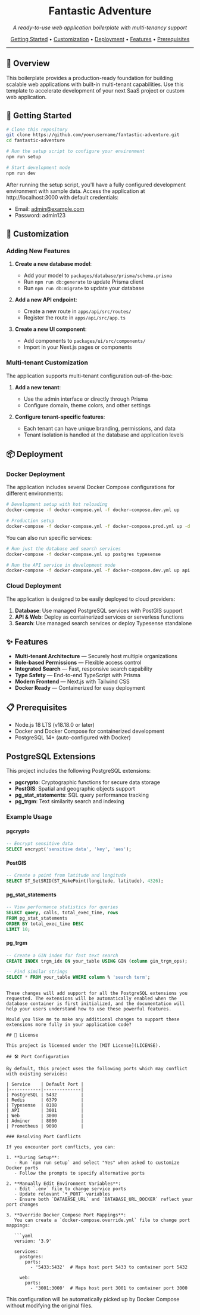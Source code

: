 <div align="center">
  <h1>Fantastic Adventure</h1>
  <p><em>A ready-to-use web application boilerplate with multi-tenancy support</em></p>
  
  <p>
    <a href="#getting-started">Getting Started</a> •
    <a href="#customization">Customization</a> •
    <a href="#deployment">Deployment</a> •
    <a href="#features">Features</a> •
    <a href="#prerequisites">Prerequisites</a>
  </p>
</div>

---

## 🚀 Overview

This boilerplate provides a production-ready foundation for building scalable web applications with built-in multi-tenant capabilities. Use this template to accelerate development of your next SaaS project or custom web application.

## 🏁 Getting Started

```bash
# Clone this repository
git clone https://github.com/yourusername/fantastic-adventure.git
cd fantastic-adventure

# Run the setup script to configure your environment
npm run setup

# Start development mode
npm run dev
```

After running the setup script, you'll have a fully configured development environment with sample data. Access the application at http://localhost:3000 with default credentials:
- Email: admin@example.com
- Password: admin123

## 🔧 Customization

### Adding New Features

1. **Create a new database model**:
   - Add your model to `packages/database/prisma/schema.prisma`
   - Run `npm run db:generate` to update Prisma client
   - Run `npm run db:migrate` to update your database

2. **Add a new API endpoint**:
   - Create a new route in `apps/api/src/routes/`
   - Register the route in `apps/api/src/app.ts`

3. **Create a new UI component**:
   - Add components to `packages/ui/src/components/`
   - Import in your Next.js pages or components

### Multi-tenant Customization

The application supports multi-tenant configuration out-of-the-box:

1. **Add a new tenant**:
   - Use the admin interface or directly through Prisma
   - Configure domain, theme colors, and other settings
   
2. **Configure tenant-specific features**:
   - Each tenant can have unique branding, permissions, and data
   - Tenant isolation is handled at the database and application levels

## 📦 Deployment

### Docker Deployment

The application includes several Docker Compose configurations for different environments:

```bash
# Development setup with hot reloading
docker-compose -f docker-compose.yml -f docker-compose.dev.yml up

# Production setup
docker-compose -f docker-compose.yml -f docker-compose.prod.yml up -d
```

You can also run specific services:

```bash
# Run just the database and search services
docker-compose -f docker-compose.yml up postgres typesense

# Run the API service in development mode
docker-compose -f docker-compose.yml -f docker-compose.dev.yml up api
```

### Cloud Deployment

The application is designed to be easily deployed to cloud providers:

1. **Database**: Use managed PostgreSQL services with PostGIS support
2. **API & Web**: Deploy as containerized services or serverless functions
3. **Search**: Use managed search services or deploy Typesense standalone

## ✨ Features

- **Multi-tenant Architecture** — Securely host multiple organizations
- **Role-based Permissions** — Flexible access control
- **Integrated Search** — Fast, responsive search capability
- **Type Safety** — End-to-end TypeScript with Prisma
- **Modern Frontend** — Next.js with Tailwind CSS
- **Docker Ready** — Containerized for easy deployment

## 📋 Prerequisites

- Node.js 18 LTS (v18.18.0 or later)
- Docker and Docker Compose for containerized development
- PostgreSQL 14+ (auto-configured with Docker)

## PostgreSQL Extensions

This project includes the following PostgreSQL extensions:

- **pgcrypto**: Cryptographic functions for secure data storage
- **PostGIS**: Spatial and geographic objects support
- **pg_stat_statements**: SQL query performance tracking
- **pg_trgm**: Text similarity search and indexing

### Example Usage

#### pgcrypto
```sql
-- Encrypt sensitive data
SELECT encrypt('sensitive data', 'key', 'aes');
```

#### PostGIS
```sql
-- Create a point from latitude and longitude
SELECT ST_SetSRID(ST_MakePoint(longitude, latitude), 4326);
```

#### pg_stat_statements
```sql
-- View performance statistics for queries
SELECT query, calls, total_exec_time, rows
FROM pg_stat_statements
ORDER BY total_exec_time DESC
LIMIT 10;
```

#### pg_trgm
```sql
-- Create a GIN index for fast text search
CREATE INDEX trgm_idx ON your_table USING GIN (column gin_trgm_ops);

-- Find similar strings
SELECT * FROM your_table WHERE column % 'search term';
```
```

These changes will add support for all the PostgreSQL extensions you requested. The extensions will be automatically enabled when the database container is first initialized, and the documentation will help your users understand how to use these powerful features.

Would you like me to make any additional changes to support these extensions more fully in your application code?

## 📄 License

This project is licensed under the [MIT License](LICENSE).

## 🛠️ Port Configuration

By default, this project uses the following ports which may conflict with existing services:

| Service    | Default Port |
|------------|--------------|
| PostgreSQL | 5432         |
| Redis      | 6379         |
| Typesense  | 8108         |
| API        | 3001         |
| Web        | 3000         |
| Adminer    | 8080         |
| Prometheus | 9090         |

### Resolving Port Conflicts

If you encounter port conflicts, you can:

1. **During Setup**: 
   - Run `npm run setup` and select "Yes" when asked to customize Docker ports
   - Follow the prompts to specify alternative ports

2. **Manually Edit Environment Variables**:
   - Edit `.env` file to change service ports
   - Update relevant `*_PORT` variables
   - Ensure both `DATABASE_URL` and `DATABASE_URL_DOCKER` reflect your port changes

3. **Override Docker Compose Port Mappings**:
   You can create a `docker-compose.override.yml` file to change port mappings:

   ```yaml
   version: '3.9'
   
   services:
     postgres:
       ports:
         - '5433:5432'  # Maps host port 5433 to container port 5432
     
     web:
       ports:
         - '3001:3000'  # Maps host port 3001 to container port 3000
   ```

This configuration will be automatically picked up by Docker Compose without modifying the original files.